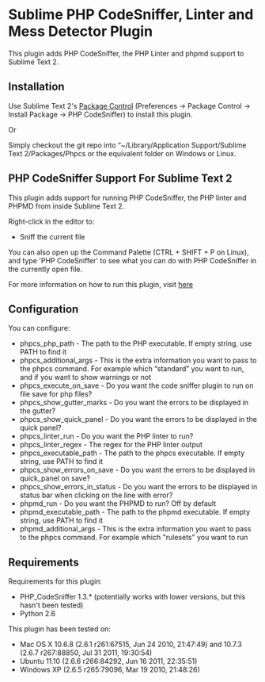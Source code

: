 Sublime PHP CodeSniffer, Linter and Mess Detector Plugin
========================================================

This plugin adds PHP CodeSniffer, the PHP Linter and phpmd support to Sublime Text 2.

Installation
------------

Use Sublime Text 2's [Package Control](http://wbond.net/sublime_packages/package_control) (Preferences -> Package Control -> Install Package -> PHP CodeSniffer) to install this plugin.

Or

Simply checkout the git repo into “~/Library/Application Support/Sublime Text 2/Packages/Phpcs or the equivalent folder on Windows or Linux.


PHP CodeSniffer Support For Sublime Text 2
------------------------------------------

This plugin adds support for running PHP CodeSniffer, the PHP linter and PHPMD from inside Sublime Text 2.

Right-click in the editor to:

* Sniff the current file

You can also open up the Command Palette (CTRL + SHIFT + P on Linux), and type
'PHP CodeSniffer' to see what you can do with PHP CodeSniffer in the currently open file.

For more information on how to run this plugin, visit [here](http://soulbroken.co.uk/code/sublimephpcs)


Configuration
-------------

You can configure:

* phpcs_php_path - The path to the PHP executable. If empty string, use PATH to find it
* phpcs_additional_args - This is the extra information you want to pass to the phpcs command. For example which “standard” you want to run, and if you want to show warnings or not
* phpcs_execute_on_save - Do you want the code sniffer plugin to run on file save for php files?
* phpcs_show_gutter_marks - Do you want the errors to be displayed in the gutter?
* phpcs_show_quick_panel - Do you want the errors to be displayed in the quick panel?
* phpcs_linter_run - Do you want the PHP linter to run?
* phpcs_linter_regex - The regex for the PHP linter output
* phpcs_executable_path - The path to the phpcs executable. If empty string, use PATH to find it
* phpcs_show_errors_on_save - Do you want the errors to be displayed in quick_panel on save?
* phpcs_show_errors_in_status - Do you want the errors to be displayed in status bar when clicking on the line with error?
* phpmd_run - Do you want the PHPMD to run? Off by default
* phpmd_executable_path - The path to the phpmd executable. If empty string, use PATH to find it
* phpmd_additional_args - This is the extra information you want to pass to the phpcs command. For example which "rulesets" you want to run


Requirements
------------

Requirements for this plugin:

* PHP_CodeSniffer 1.3.* (potentially works with lower versions, but this hasn't been tested)
* Python 2.6

This plugin has been tested on:

* Mac OS X 10.6.8 (2.6.1 r261:67515, Jun 24 2010, 21:47:49) and 10.7.3 (2.6.7 r267:88850, Jul 31 2011, 19:30:54)
* Ubuntu 11.10 (2.6.6 r266:84292, Jun 16 2011, 22:35:51)
* Windows XP (2.6.5 r265:79096, Mar 19 2010, 21:48:26)


